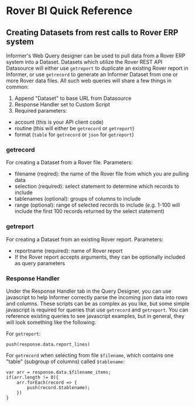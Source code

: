 # Rover BI Quick Reference
<PageHeader />

## Creating Datasets from rest calls to Rover ERP system
Informer's Web Query designer can be used to pull data from a Rover ERP system into a Dataset.  Datasets which utilize the Rover REST API Datasource will either use `getreport` to duplicate an existing Rover report in Informer, or use `getrecord` to generate an Informer Dataset from one or more Rover data files.  All such web queries will share a few things in common:
1. Append "Dataset" to base URL from Datasource
2. Response Handler set to Custom Script
3. Required parameters:
  - account (this is your API client code)
  - routine (this will either be `getrecord` or `getreport`)
  - format (`table` for `getrecord` or `json` for `getreport`)

### getrecord
For creating a Dataset from a Rover file.
Parameters:
 - filename (reqired): the name of the Rover file from which you are pulling data
 - selection (required): select statement to determine which records to include
 - tablenames (optional): groups of columns to include
 - range (optional): range of selected records to include (e.g. 1-100 will include the first 100 records returned by the select statement)

### getreport
For creating a Dataset from an existing Rover report.
Parameters:
 - reportname (required): name of Rover report
 - If the Rover report accepts arguments, they can be optionally included as query parameters

### Response Handler
Under the Response Handler tab in the Query Designer, you can use javascript to help Informer correctly parse the incoming json data into rows and columns.  These scripts can be as complex as you like, but some simple javascript is required for queries that use `getrecord` and `getreport`.  You can reference existing queries to see javascript examples, but in general, they will look something like the following:

For `getreport`:
```
push(response.data.report_lines)
```

For `getrecord` when selecting from file `$filename`, which contains one "table" (subgroup of columns) called `$tablename`:
```
var arr = response.data.$filename_items;
if(arr.length != 0){
	arr.forEach(record => {
        push(record.$tablename);
    })
}
```
<PageFooter />
